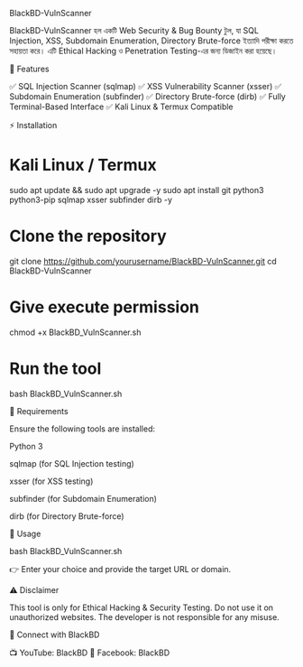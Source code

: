 BlackBD-VulnScanner

BlackBD-VulnScanner হল একটি Web Security & Bug Bounty টুল, যা SQL Injection, XSS, Subdomain Enumeration, Directory Brute-force ইত্যাদি পরীক্ষা করতে সহায়তা করে। এটি Ethical Hacking ও Penetration Testing-এর জন্য ডিজাইন করা হয়েছে।

📌 Features

✅ SQL Injection Scanner (sqlmap) ✅ XSS Vulnerability Scanner (xsser) ✅ Subdomain Enumeration (subfinder) ✅ Directory Brute-force (dirb) ✅ Fully Terminal-Based Interface ✅ Kali Linux & Termux Compatible

⚡ Installation

# Kali Linux / Termux
sudo apt update && sudo apt upgrade -y
sudo apt install git python3 python3-pip sqlmap xsser subfinder dirb -y

# Clone the repository
git clone https://github.com/yourusername/BlackBD-VulnScanner.git
cd BlackBD-VulnScanner

# Give execute permission
chmod +x BlackBD_VulnScanner.sh

# Run the tool
bash BlackBD_VulnScanner.sh

📌 Requirements

Ensure the following tools are installed:

Python 3

sqlmap (for SQL Injection testing)

xsser (for XSS testing)

subfinder (for Subdomain Enumeration)

dirb (for Directory Brute-force)


🚀 Usage

bash BlackBD_VulnScanner.sh

👉 Enter your choice and provide the target URL or domain.

⚠️ Disclaimer

This tool is only for Ethical Hacking & Security Testing. Do not use it on unauthorized websites. The developer is not responsible for any misuse.

📢 Connect with BlackBD

📺 YouTube: BlackBD 📘 Facebook: BlackBD
